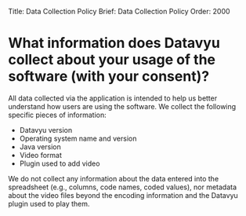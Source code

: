 Title: Data Collection Policy
Brief: Data Collection Policy
Order: 2000

# What information does Datavyu collect about your usage of the software (with your consent)?

All data collected via the application is intended to help us better understand how users are using the software. We collect the following specific pieces of information:

- Datavyu version
- Operating system name and version
- Java version
- Video format
- Plugin used to add video

We do not collect any information about the data entered into the spreadsheet (e.g., columns, code names, coded values), nor metadata about the video files beyond the encoding information and the Datavyu plugin used to play them.
